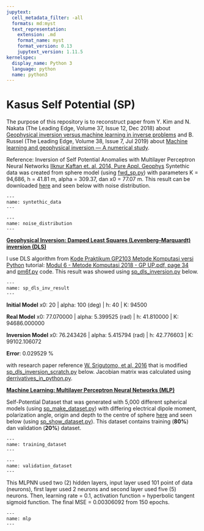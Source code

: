 ```yaml
---
jupytext:
  cell_metadata_filter: -all
  formats: md:myst
  text_representation:
    extension: .md
    format_name: myst
    format_version: 0.13
    jupytext_version: 1.11.5
kernelspec:
  display_name: Python 3
  language: python
  name: python3
---
```



# Kasus Self Potential (SP)

The purpose of this repository is to reconstruct paper from Y. Kim and N. Nakata (The Leading Edge, Volume 37, Issue 12, Dec 2018) about [Geophysical inversion versus machine learning in inverse problems](https://library.seg.org/doi/10.1190/tle37120894.1) and B. Russel (The Leading Edge, Volume 38, Issue 7, Jul 2019) about [Machine learning and geophysical inversion — A numerical study](https://library.seg.org/doi/10.1190/tle38070512.1).

Reference: Inversion of Self Potential Anomalies with Multilayer Perceptron Neural Networks [Ilknur Kaftan et. al, 2014, Pure Appl. Geophys](https://link.springer.com/article/10.1007/s00024-014-0778-y)
Syntethic data was created from sphere model (using [fwd_sp.py](https://github.com/ezygeo-ai/mlgi/blob/master/scripts/fwd_sp.py)) with parameters K = 94,686, h = 41.81 m, alpha = 309.37, dan x0 = 77.07 m. This result can be downloaded [here](https://github.com/ezygeo-ai/mlgi/blob/master/data/SP_syn_data.pickle) and seen below with noise distribution. 

```{figure} ../images/results/syntethic_data.png
---
name: syntethic_data
---
```
```{figure} ../images/results/noise_distribution.png
---
name: noise_distribution
---
```

<ins>**Geophysical Inversion: Damped Least Squares (Levenberg–Marquardt) inversion (DLS)**</ins>

I use DLS algorithm from [Kode Praktikum GP2103 Metode Komputasi versi Python](https://github.com/Metkom/Kode-Praktikum-GP2103-Metode-Komputasi-versi-Python) tutorial: [Modul 6 - Metode Komputasi 2018 - GP UP.pdf, page 34](https://osf.io/36yh8/) and [pm6f.py](https://github.com/Metkom/Kode-Praktikum-GP2103-Metode-Komputasi-versi-Python/blob/master/pm6f.py) code. This result was showed using [sp_dls_inversion.py](https://github.com/ezygeo-ai/mlgi/blob/master/scripts/sp_dls_inversion.py) below.

```{figure} ../images/results/sp_dls_inv_result.png
---
name: sp_dls_inv_result
---
```

**Initial Model** x0: 20 | alpha: 100 (deg) | h: 40 | K: 94500

**Real Model** x0: 77.070000 | alpha: 5.399525 (rad) | h: 41.810000 | K: 94686.000000

**Inversion Model** x0: 76.243426 | alpha: 5.415794 (rad) | h: 42.776603 | K: 99102.106072

**Error**: 0.029529 %

with research paper reference [W. Srigutomo, et al, 2016](http://ijphysics.com/index.php/ijp/article/view/138) that is modified [sp_dls_inversion_scratch.py]() below. Jacobian matrix was calculated using [derrivatives_in_python.py](https://github.com/ezygeo-ai/mlgi/blob/master/scripts/derrivatives_in_python.py).

<ins>**Machine Learning: Multilayer Perceptron Neural Networks (MLP)**</ins>

Self-Potential Dataset that was generated with 5,000 different spherical models (using [sp_make_dataset.py](https://github.com/ezygeo-ai/mlgi/blob/master/scripts/sp_make_dataset.py)) with differing electrical dipole moment, polarization angle, origin and depth to the centre of sphere [here](https://github.com/ezygeo-ai/mlgi/blob/master/data/SP_Dataset.pickle) and seen below (using [sp_show_dataset.py](https://github.com/ezygeo-ai/mlgi/blob/master/scripts/sp_show_dataset.py)). This dataset contains training (**80%**) dan validation (**20%**) dataset.

```{figure} ../images/results/training_dataset.png
---
name: training_dataset
---
```
```{figure} ../images/results/validation_dataset.png
---
name: validation_dataset
---
```

This MLPNN used two (2) hidden layers, input layer used 101 point of data (neurons), first layer used 2 neurons and second layer used five (5) neurons. Then, learning rate = 0.1, activation function = hyperbolic tangent sigmoid function. The final MSE = 0.00306092 from 150 epochs.

```{figure} ../images/tutorials/mlp.png
---
name: mlp
---
```